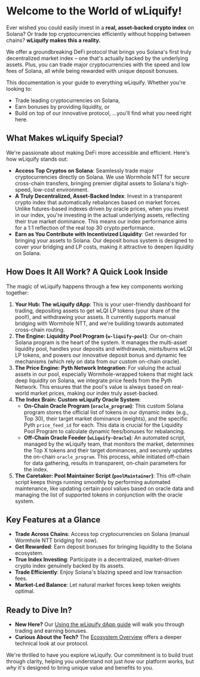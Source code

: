 # Welcome to the World of wLiquify!

Ever wished you could easily invest in a **real, asset-backed crypto index** on Solana? Or trade top cryptocurrencies efficiently without hopping between chains? **wLiquify makes this a reality.**

We offer a groundbreaking DeFi protocol that brings you Solana's first truly decentralized market index – one that's actually backed by the underlying assets. Plus, you can trade major cryptocurrencies with the speed and low fees of Solana, all while being rewarded with unique deposit bonuses.

This documentation is your guide to everything wLiquify. Whether you're looking to:
*   Trade leading cryptocurrencies on Solana,
*   Earn bonuses by providing liquidity, or
*   Build on top of our innovative protocol,
...you'll find what you need right here.

## What Makes wLiquify Special?

We're passionate about making DeFi more accessible and efficient. Here's how wLiquify stands out:

*   **Access Top Cryptos on Solana**: Seamlessly trade major cryptocurrencies directly on Solana. We use Wormhole NTT for secure cross-chain transfers, bringing premier digital assets to Solana's high-speed, low-cost environment.
*   **A Truly Decentralized, Asset-Backed Index**: Invest in a transparent crypto index that automatically rebalances based on market forces. Unlike futures-based indexes driven by oracle prices, when you invest in our index, you're investing in the actual underlying assets, reflecting their true market dominance. This means our index performance aims for a 1:1 reflection of the real top 30 crypto performance.
*   **Earn as You Contribute with Incentivized Liquidity**: Get rewarded for bringing your assets to Solana. Our deposit bonus system is designed to cover your bridging and LP costs, making it attractive to deepen liquidity on Solana.

## How Does It All Work? A Quick Look Inside

The magic of wLiquify happens through a few key components working together:

1.  **Your Hub: The wLiquify dApp**: This is your user-friendly dashboard for trading, depositing assets to get wLQI LP tokens (your share of the pool!), and withdrawing your assets. It currently supports manual bridging with Wormhole NTT, and we're building towards automated cross-chain routing.
2.  **The Engine: Liquidity Pool Program (`w-liquify-pool`)**: Our on-chain Solana program is the heart of the system. It manages the multi-asset liquidity pool, handles your deposits and withdrawals, mints/burns wLQI LP tokens, and powers our innovative deposit bonus and dynamic fee mechanisms (which rely on data from our custom on-chain oracle).
3.  **The Price Engine: Pyth Network Integration**: For valuing the actual assets in our pool, especially Wormhole-wrapped tokens that might lack deep liquidity on Solana, we integrate price feeds from the Pyth Network. This ensures that the pool's value is always based on real-world market prices, making our index truly asset-backed.
4.  **The Index Brain: Custom wLiquify Oracle System**:
    *   **On-Chain Oracle Program (`oracle_program`)**: This custom Solana program stores the official list of tokens in our dynamic index (e.g., Top 30), their target market dominance (weights), and the specific Pyth `price_feed_id` for each. This data is crucial for the Liquidity Pool Program to calculate dynamic fees/bonuses for rebalancing.
    *   **Off-Chain Oracle Feeder (`wLiquify-Oracle`)**: An automated script, managed by the wLiquify team, that monitors the market, determines the Top X tokens and their target dominances, and securely updates the on-chain `oracle_program`. This process, while initiated off-chain for data gathering, results in transparent, on-chain parameters for the index.
5.  **The Caretaker: Pool Maintainer Script (`poolMaintainer`)**: This off-chain script keeps things running smoothly by performing automated maintenance, like updating certain pool values based on oracle data and managing the list of supported tokens in conjunction with the oracle system.

## Key Features at a Glance

*   **Trade Across Chains**: Access top cryptocurrencies on Solana (manual Wormhole NTT bridging for now).
*   **Get Rewarded**: Earn deposit bonuses for bringing liquidity to the Solana ecosystem.
*   **True Index Investing**: Participate in a decentralized, market-driven crypto index genuinely backed by its assets.
*   **Trade Efficiently**: Enjoy Solana's blazing speed and low transaction fees.
*   **Market-Led Balance**: Let natural market forces keep token weights optimal.

## Ready to Dive In?

*   **New Here?** Our [Using the wLiquify dApp guide](getting-started/dapp-guide.md) will walk you through trading and earning bonuses.
*   **Curious About the Tech?** The [Ecosystem Overview](protocol/ecosystem-overview.md) offers a deeper technical look at our protocol.

We're thrilled to have you explore wLiquify. Our commitment is to build trust through clarity, helping you understand not just *how* our platform works, but *why* it's designed to bring unique value and benefits to you. 
